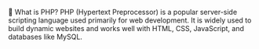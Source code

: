 🧠 What is PHP?
PHP (Hypertext Preprocessor) is a popular server-side scripting language used primarily for web development. It is widely used to build dynamic websites and works well with HTML, CSS, JavaScript, and databases like MySQL.
